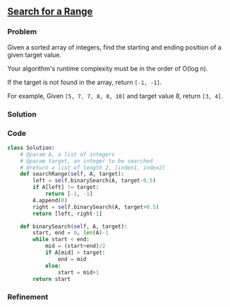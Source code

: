 ## [Search for a Range](https://leetcode.com/problems/search-for-a-range/)

### Problem

Given a sorted array of integers, find the starting and ending position of a given target value.

Your algorithm's runtime complexity must be in the order of O(log n).

If the target is not found in the array, return `[-1, -1]`.

For example,
Given `[5, 7, 7, 8, 8, 10]` and target value 8,
return `[3, 4]`.

### Solution


### Code

``` Python
class Solution:
    # @param A, a list of integers
    # @param target, an integer to be searched
    # @return a list of length 2, [index1, index2]
    def searchRange(self, A, target):
        left = self.binarySearch(A, target-0.5)
        if A[left] != target:
            return [-1, -1]
        A.append(0)
        right = self.binarySearch(A, target+0.5)
        return [left, right-1]

    def binarySearch(self, A, target):
        start, end = 0, len(A)-1
        while start < end:
            mid = (start+end)/2
            if A[mid] > target:
                end = mid
            else:
                start = mid+1
        return start
```

### Refinement
